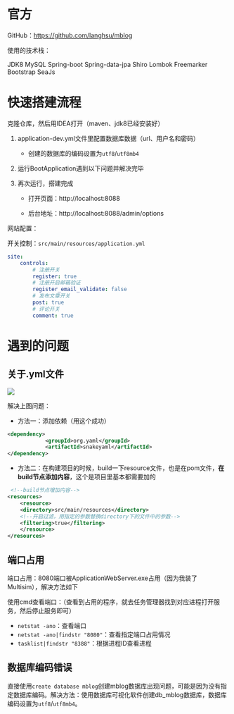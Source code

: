 # 官方

GitHub：https://github.com/langhsu/mblog

使用的技术栈：

JDK8
MySQL
Spring-boot
Spring-data-jpa
Shiro
Lombok
Freemarker
Bootstrap
SeaJs



# 快速搭建流程

克隆仓库，然后用IDEA打开（maven、jdk8已经安装好）

1. application-dev.yml文件里配置数据库数据（url、用户名和密码）

   - 创建的数据库的编码设置为`utf8`/`utf8mb4`

2. 运行BootApplication遇到以下问题并解决完毕

3. 再次运行，搭建完成

   - 打开页面：http://localhost:8088

   - 后台地址：http://localhost:8088/admin/options

网站配置：

开关控制：`src/main/resources/application.yml`

```yml
site:
    controls:
        # 注册开关
        register: true
        # 注册开启邮箱验证
        register_email_validate: false
        # 发布文章开关
        post: true
        # 评论开关
        comment: true
```

# 遇到的问题

## 关于.yml文件

<img src="D:\LSL\Learning\CS\Java\JavaLearningNote\自顶向下projects\img\错误1.png"  />

解决上图问题：

- 方法一：添加依赖（用这个成功）

```xml
<dependency>
            <groupId>org.yaml</groupId>
            <artifactId>snakeyaml</artifactId>
</dependency>
```

- 方法二：在构建项目的时候，build一下resource文件，也是在pom文件，**在build节点添加内容**，这个是项目里基本都需要加的

```xml
 <!--build节点增加内容-->
<resources>
	<resource>
	<directory>src/main/resources</directory>
	<!--开启过滤，用指定的参数替换directory下的文件中的参数-->
	<filtering>true</filtering>
	</resource>
</resources>
```

## 端口占用

端口占用：8080端口被ApplicationWebServer.exe占用（因为我装了Multisim），解决方法如下

使用cmd查看端口：（查看到占用的程序，就去任务管理器找到对应进程打开服务，然后停止服务即可）

- `netstat -ano`：查看端口
- `netstat -ano|findstr "8080"`：查看指定端口占用情况
- `tasklist|findstr "8388"`：根据进程ID查看进程

## 数据库编码错误

直接使用`create database mblog`创建mblog数据库出现问题，可能是因为没有指定数据库编码。解决方法：使用数据库可视化软件创建db_mblog数据库，数据库编码设置为`utf8`/`utf8mb4`。
